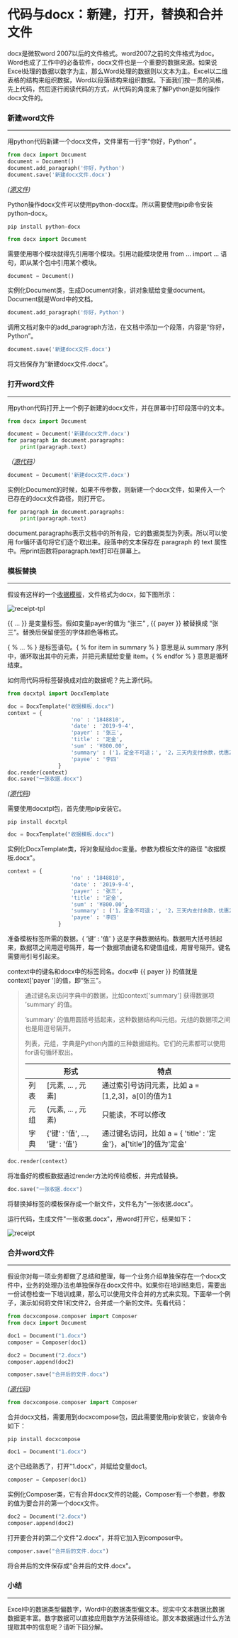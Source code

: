 # 代码与docx：新建，打开，替换和合并文件

docx是微软word 2007以后的文件格式。word2007之前的文件格式为doc。Word也成了工作中的必备软件，docx文件也是一个重要的数据来源。如果说Excel处理的数据以数字为主，那么Word处理的数据则以文本为主。Excel以二维表格的结构来组织数据，Word以段落结构来组织数据。下面我们按一贯的风格，先上代码，然后逐行阅读代码的方式，从代码的角度来了解Python是如何操作docx文件的。



### 新建word文件

---

用python代码新建一个docx文件，文件里有一行字“你好，Python” 。

```python
from docx import Document
document = Document()
document.add_paragraph('你好，Python')
document.save('新建docx文件.docx')
```

*([源文件](src/example-docx-1.py))*

Python操作docx文件可以使用python-docx库。所以需要使用pip命令安装python-docx。

```shell
pip install python-docx
```



```python
from docx import Document
```

需要使用哪个模块就得先引用哪个模块。引用功能模块使用 from ... import ... 语句，即从某个包中引用某个模块。



```python
document = Document()
```

实例化Document类，生成Document对象，讲对象赋给变量document。Document就是Word中的文档。



```python
document.add_paragraph('你好，Python')
```

调用文档对象中的add_paragraph方法，在文档中添加一个段落，内容是“你好，Python”。



```python
document.save('新建docx文件.docx')
```

将文档保存为“新建docx文件.docx”。



### 打开word文件

---

用python代码打开上一个例子新建的docx文件，并在屏幕中打印段落中的文本。



```python
from docx import Document

document = Document('新建docx文件.docx')
for paragraph in document.paragraphs:
    print(paragraph.text)
```

*（[源代码](src/example-docx-2.py)）*



```python
document = Document('新建docx文件.docx')
```

实例化Document的时候，如果不传参数，则新建一个docx文件，如果传入一个已存在的docx文件路径，则打开它。



```python
for paragraph in document.paragraphs:
    print(paragraph.text)
```

document.paragraphs表示文档中的所有段，它的数据类型为列表。所以可以使用 for循环语句将它们逐个取出来。段落中的文本保存在 paragraph 的 text 属性中。用print函数将paragraph.text打印在屏幕上。



### 模板替换

---

假设有这样的一个[收据模板](src/收据模板.docx)，文件格式为docx，如下图所示：

![receipt-tpl](images/receipt-tpl.png)

{{ ... }} 是变量标签。假如变量payer的值为 “张三” , {{ payer }} 被替换成 “张三”。替换后保留便签的字体颜色等格式。

\{ % ... % \} 是标签语句。\{ % for item in summary % \}  意思是从 summary 序列中，循环取出其中的元素，并把元素赋给变量 item。\{ % endfor % \} 意思是循环结束。



如何用代码将标签替换成对应的数据呢？先上源代码。



```python
from docxtpl import DocxTemplate

doc = DocxTemplate("收据模板.docx")
context = { 
                    'no' : '1848810', 
                    'date' : '2019-9-4', 
                    'payer' : '张三', 
                    'title' : '定金', 
                    'sum' : '¥800.00', 
                    'summary' : ('1，定金不可退；', '2，三天内支付余款，优惠200元'), 
                    'payee' : '李四'
                }
doc.render(context)
doc.save("一张收据.docx")
```

*([源代码](src/example-docx-3.py))*



需要使用docxtpl包，首先使用pip安装它。

```shell
pip install docxtpl
```



```python
doc = DocxTemplate("收据模板.docx")
```

实例化DocxTemplate类，将对象赋给doc变量。参数为模板文件的路径 "收据模板.docx"。



```python
context = { 
                    'no' : '1848810', 
                    'date' : '2019-9-4', 
                    'payer' : '张三', 
                    'title' : '定金', 
                    'sum' : '¥800.00', 
                    'summary' : ('1，定金不可退；', '2，三天内支付余款，优惠200元'), 
                    'payee' : '李四'
                }
```

准备模板标签所需的数据。{ ’键‘ : '值' } 这是字典数据结构。数据用大括号括起来，数据项之间用逗号隔开，每一个数据项由键名和键值组成，用冒号隔开。键名需要用引号引起来。

context中的键名和docx中的标签同名。docx中  {{ payer }} 的值就是 context['payer ']的值，即“张三”。



> 通过键名来访问字典中的数据，比如context['summary'] 获得数据项 ’summary‘ 的值。
>
> ’summary‘ 的值用圆括号括起来，这种数据结构叫元组。元组的数据项之间也是用逗号隔开。
>
> 列表，元组，字典是Python内置的三种数据结构。它们的元素都可以使用for语句循环取出。
>
> |      | 形式                            | 特点                                                         |
> | ---- | ------------------------------- | ------------------------------------------------------------ |
> | 列表 | [元素, ... , 元素]              | 通过索引号访问元素，比如 a = [1,2,3]，a[0]的值为1            |
> | 元组 | (元素, ... , 元素)              | 只能读，不可以修改                                           |
> | 字典 | {’键‘ : '值', ..., ’键‘ : '值'} | 通过键名访问，比如 a = { 'title' : '定金'}，a['title']的值为'定金' |



```python
doc.render(context)
```

将准备好的模板数据通过render方法的传给模板，并完成替换。



```python
doc.save("一张收据.docx")
```

将替换掉标签的模板保存成一个新文件，文件名为"一张收据.docx"。



运行代码，生成文件"一张收据.docx"，用word打开它，结果如下：

![receipt](images/receipt.png)



### 合并word文件

---

假设你对每一项业务都做了总结和整理，每一个业务介绍单独保存在一个docx文件中，业务的处理办法也单独保存在docx文件中。如果你在培训结束后，需要出一份试卷检查一下培训成果，那么可以使用文件合并的方式来实现。下面举一个例子，演示如何将文件1和文件2，合并成一个新的文件。先看代码：



```python
from docxcompose.composer import Composer
from docx import Document

doc1 = Document("1.docx")
composer = Composer(doc1)

doc2 = Document("2.docx")
composer.append(doc2)

composer.save("合并后的文件.docx")
```

*([源代码](src/example-docx-4.py))*



```python
from docxcompose.composer import Composer
```

合并docx文档，需要用到docxcompose包，因此需要使用pip安装它，安装命令如下：

```shell
pip install docxcompose
```



```python
doc1 = Document("1.docx")
```

这个已经熟悉了，打开"1.docx"，并赋给变量doc1。



```py
composer = Composer(doc1)
```

实例化Composer类，它有合并docx文件的功能，Composer有一个参数，参数的值为要合并的第一个docx文件。



```python
doc2 = Document("2.docx")
composer.append(doc2)
```

打开要合并的第二个文件"2.docx"，并将它加入到composer中。



```python
composer.save("合并后的文件.docx")
```

将合并后的文件保存成"合并后的文件.docx"。



### 小结

---

Excel中的数据类型偏数字，Word中的数据类型偏文本。现实中文本数据比数据数据更丰富。数字数据可以直接应用数学方法获得结论。那文本数据通过什么方法提取其中的信息呢？请听下回分解。